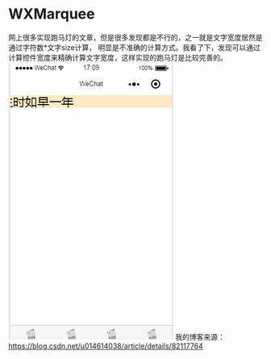 # WXMarquee
网上很多实现跑马灯的文章，但是很多发现都是不行的，之一就是文字宽度居然是通过字符数*文字size计算，
明显是不准确的计算方式。我看了下，发现可以通过计算控件宽度来精确计算文字宽度，这样实现的跑马灯是比较完善的。
![image](https://github.com/bifan-wei/WXMarquee/blob/master/pic.gif)
我的博客来源：https://blog.csdn.net/u014614038/article/details/82117764
